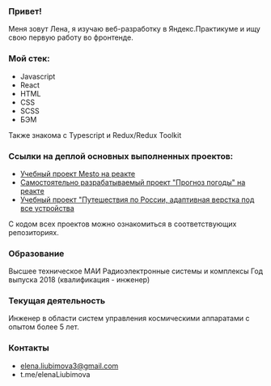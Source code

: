 ### Привет!
Меня зовут Лена, я изучаю веб-разработку в Яндекс.Практикуме и ищу свою первую работу во фронтенде.

### Мой стек:
* Javascript
* React
* HTML
* CSS
* SCSS
* БЭМ

Также знакома с Typescript и Redux/Redux Toolkit

### Ссылки на деплой основных выполненных проектов:
* [Учебный проект Mesto на реакте](https://elenaliubimova.github.io/mesto-react/)
* [Самостоятельно разрабатываемый проект "Прогноз погоды" на реакте](https://weather-app2.surge.sh/)
* [Учебный проект "Путешествия по России, адаптивная верстка под все устройства](https://elenaliubimova.github.io/russian-travel/)

С кодом всех проектов можно ознакомиться в соответствующих репозиториях.

### Образование
Высшее техническое 
МАИ Радиоэлектронные системы и комплексы 
Год выпуска 2018 (квалификация - инженер)

### Текущая деятельность
Инженер в области систем управления космическими аппаратами с опытом более 5 лет.

### Контакты
* elena.liubimova3@gmail.com
* t.me/elenaLiubimova
